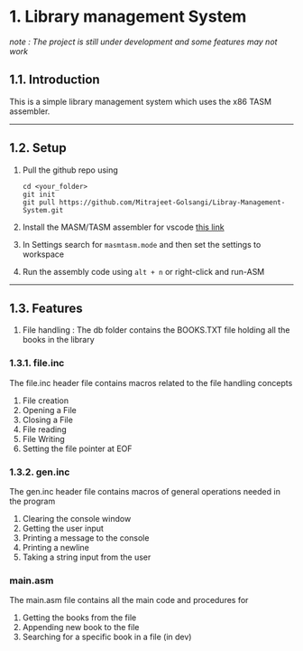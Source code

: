 # 1. Library management System

*note : The project is still under development and some features may not work*

## 1.1. Introduction

This is a simple library management system which uses the x86 TASM assembler.

---

## 1.2. Setup

1. Pull the github repo using

    ```
    cd <your_folder>
    git init
    git pull https://github.com/Mitrajeet-Golsangi/Libray-Management-System.git
    ```

2. Install the MASM/TASM assembler for vscode [this link]()
3. In Settings search for `masmtasm.mode` and then set the settings to workspace
4. Run the assembly code using `alt + n` or right-click and run-ASM

---

## 1.3. Features

1. File handling : The db folder contains the BOOKS.TXT file holding all the books in the library

### 1.3.1. file.inc

The file.inc header file contains macros related to the file handling concepts

1. File creation
2. Opening a File
3. Closing a File
4. File reading
5. File Writing
6. Setting the file pointer at EOF

### 1.3.2. gen.inc

The gen.inc header file contains macros of general operations needed in the program

1. Clearing the console window
2. Getting the user input
3. Printing a message to the console
4. Printing a newline
5. Taking a string input from the user

### main.asm

The main.asm file contains all the main code and procedures for

1. Getting the books from the file
2. Appending new book to the file
3. Searching for a specific book in a file (in dev)
